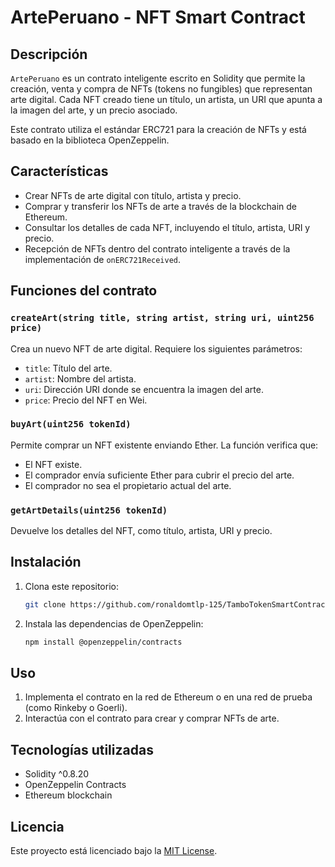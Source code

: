 # ArtePeruano - NFT Smart Contract

## Descripción

`ArtePeruano` es un contrato inteligente escrito en Solidity que permite la creación, venta y compra de NFTs (tokens no fungibles) que representan arte digital. Cada NFT creado tiene un título, un artista, un URI que apunta a la imagen del arte, y un precio asociado.

Este contrato utiliza el estándar ERC721 para la creación de NFTs y está basado en la biblioteca OpenZeppelin.

## Características

- Crear NFTs de arte digital con título, artista y precio.
- Comprar y transferir los NFTs de arte a través de la blockchain de Ethereum.
- Consultar los detalles de cada NFT, incluyendo el título, artista, URI y precio.
- Recepción de NFTs dentro del contrato inteligente a través de la implementación de `onERC721Received`.

## Funciones del contrato

### `createArt(string title, string artist, string uri, uint256 price)`

Crea un nuevo NFT de arte digital. Requiere los siguientes parámetros:
- `title`: Título del arte.
- `artist`: Nombre del artista.
- `uri`: Dirección URI donde se encuentra la imagen del arte.
- `price`: Precio del NFT en Wei.

### `buyArt(uint256 tokenId)`

Permite comprar un NFT existente enviando Ether. La función verifica que:
- El NFT existe.
- El comprador envía suficiente Ether para cubrir el precio del arte.
- El comprador no sea el propietario actual del arte.

### `getArtDetails(uint256 tokenId)`

Devuelve los detalles del NFT, como título, artista, URI y precio.

## Instalación

1. Clona este repositorio:
    ```bash
    git clone https://github.com/ronaldomtlp-125/TamboTokenSmartContract.git
    ```

2. Instala las dependencias de OpenZeppelin:
    ```bash
    npm install @openzeppelin/contracts
    ```

## Uso

1. Implementa el contrato en la red de Ethereum o en una red de prueba (como Rinkeby o Goerli).
2. Interactúa con el contrato para crear y comprar NFTs de arte.

## Tecnologías utilizadas

- Solidity ^0.8.20
- OpenZeppelin Contracts
- Ethereum blockchain

## Licencia

Este proyecto está licenciado bajo la [MIT License](LICENSE).
